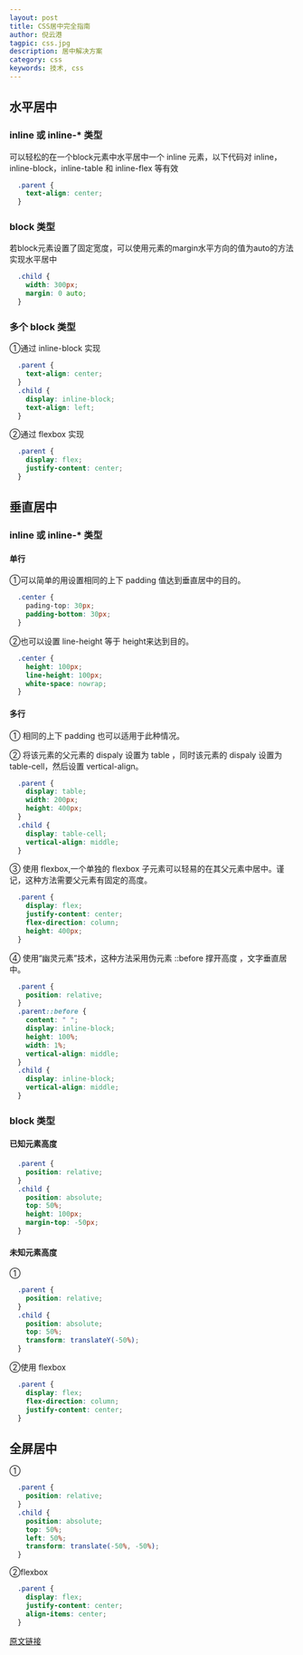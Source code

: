 ```yaml
---
layout: post
title: CSS居中完全指南
author: 倪云港
tagpic: css.jpg
description: 居中解决方案
category: css
keywords: 技术, css
---
```


## 水平居中

### inline 或 inline-* 类型

可以轻松的在一个block元素中水平居中一个 inline 元素，以下代码对 inline，inline-block，inline-table 和 inline-flex 等有效

```css
  .parent {
    text-align: center;
  }
```
### block 类型

若block元素设置了固定宽度，可以使用元素的margin水平方向的值为auto的方法实现水平居中

```css
  .child {
    width: 300px;
    margin: 0 auto;
  }
```
### 多个 block 类型

①通过 inline-block 实现

```css
  .parent {
    text-align: center;
  }
  .child {
    display: inline-block;
    text-align: left;
  }
```

②通过 flexbox 实现

```css
  .parent {
    display: flex;
    justify-content: center;
  }
```

## 垂直居中

### inline 或 inline-* 类型

#### 单行

①可以简单的用设置相同的上下 padding 值达到垂直居中的目的。

```css
  .center {
    pading-top: 30px;
    padding-bottom: 30px;
  }
```

②也可以设置 line-height 等于 height来达到目的。

```css
  .center {
    height: 100px;
    line-height: 100px;
    white-space: nowrap;
  }
```

#### 多行

① 相同的上下 padding 也可以适用于此种情况。

② 将该元素的父元素的 dispaly 设置为 table ，同时该元素的 dispaly 设置为 table-cell，然后设置 vertical-align。

```css
  .parent {
    display: table;
    width: 200px;
    height: 400px;
  }
  .child {
    display: table-cell;
    vertical-align: middle;
  }
```

③ 使用 flexbox,一个单独的 flexbox 子元素可以轻易的在其父元素中居中。谨记，这种方法需要父元素有固定的高度。

```css
  .parent {
    display: flex;
    justify-content: center;
    flex-direction: column;
    height: 400px;
  }
```

④ 使用“幽灵元素”技术，这种方法采用伪元素 ::before 撑开高度 ，文字垂直居中。

```css
  .parent {
    position: relative;
  }
  .parent::before {
    content: " ";
    display: inline-block;
    height: 100%;
    width: 1%;
    vertical-align: middle;
  }
  .child {
    display: inline-block;
    vertical-align: middle;
  }
```

### block 类型

#### 已知元素高度

```css
  .parent {
    position: relative;
  }
  .child {
    position: absolute;
    top: 50%;
    height: 100px;
    margin-top: -50px;
  }
```

#### 未知元素高度
①
```css
  .parent {
    position: relative;
  }
  .child {
    position: absolute;
    top: 50%;
    transform: translateY(-50%);
  }
```

②使用 flexbox 
```css
  .parent {
    display: flex;
    flex-direction: column;
    justify-content: center;
  }
```

## 全屏居中
①
```css
  .parent {
    position: relative;
  }
  .child {
    position: absolute;
    top: 50%;
    left: 50%;
    transform: translate(-50%, -50%);
  }
```

②flexbox
```css
  .parent {
    display: flex;
    justify-content: center;
    align-items: center;
  }
```

[原文链接](http://niyungang.com/%E6%8A%80%E6%9C%AF/2017/03/09/all-center.html)